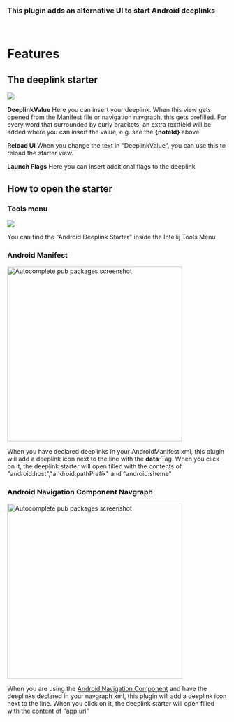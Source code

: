   <h3>This plugin adds an alternative UI to start Android deeplinks</h3>
    <br>
    <h1>Features</h1>
    <h2>The deeplink starter</h2>
    <p>
        <img src="https://raw.githubusercontent.com/Foso/Android_Deeplink_Starter/master/docs/deeplinkStarter.png"/>
    <p>
    <p><strong>DeeplinkValue</strong>
   Here you can insert your deeplink. When this view gets opened from the Manifest file or navigation navgraph, this gets prefilled.
    For every word that surrounded by curly brackets, an extra textfield will be added where you can insert the value, e.g. see the <strong>{noteId}</strong> above.
</p>
    <p><strong>Reload UI</strong>
        When you change the text in "DeeplinkValue", you can use this to reload the starter view.
    </p>
    <p><strong>Launch Flags</strong>
        Here you can insert additional flags to the deeplink
    </p>
    <h2>How to open the starter</h2>
    <h3>Tools menu</h3>
    <p>
        <img src="https://raw.githubusercontent.com/Foso/Android_Deeplink_Starter/master/docs/toolsmenu.png"/>
    <p>
    <p> You can find the "Android Deeplink Starter" inside the Intellij Tools Menu</p>
    <h3>Android Manifest</h3>
    <p>
        <img src="https://raw.githubusercontent.com/Foso/Android_Deeplink_Starter/master/docs/manifestdeeplink.png" width="400" alt="Autocomplete pub packages screenshot"/>
    <p>
    <p>When you have declared deeplinks  in your AndroidManifest xml, this plugin will add a deeplink icon next to the line with the <strong>data</strong>-Tag.
        When you click on it, the deeplink starter will open filled with the contents of "android:host","android:pathPrefix" and "android:sheme"</p>
    <h3>Android Navigation Component Navgraph </h3>
    <p>
        <img src="https://raw.githubusercontent.com/Foso/Android_Deeplink_Starter/master/docs/navigationdeeplink.png" width="400" alt="Autocomplete pub packages screenshot"/>
    <p>
    <p>When you are using the <a href="https://developer.android.com/guide/navigation/navigation-getting-started">Android Navigation Component</a> and have the deeplinks declared in your navgraph xml, this plugin will add a deeplink icon next to the line.
        When you click on it, the deeplink starter will open filled with the content of "app:uri"</p>
